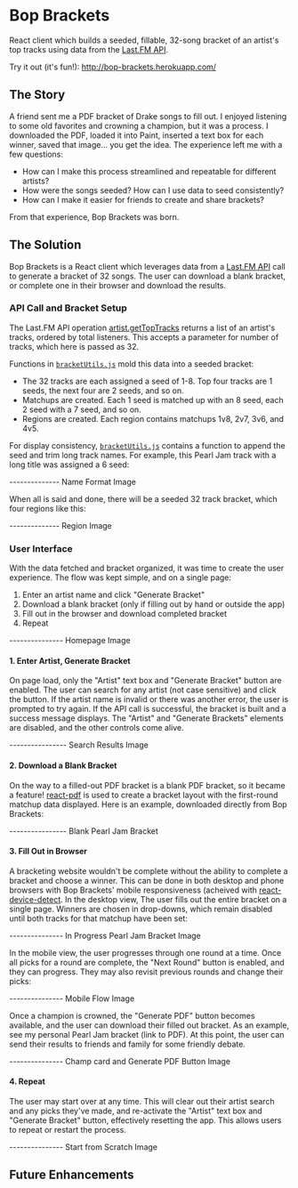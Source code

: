 # Bop Brackets
React client which builds a seeded, fillable, 32-song bracket of an artist's top tracks using data from the [Last.FM API](https://www.last.fm/api/).

Try it out (it's fun!): http://bop-brackets.herokuapp.com/

## The Story
A friend sent me a PDF bracket of Drake songs to fill out.  I enjoyed listening to some old favorites and crowning a champion, but it was a process.  I downloaded the PDF, loaded it into Paint, inserted a text box for each winner, saved that image... you get the idea.  The experience left me with a few questions:

* How can I make this process streamlined and repeatable for different artists?
* How were the songs seeded?  How can I use data to seed consistently?
* How can I make it easier for friends to create and share brackets?

From that experience, Bop Brackets was born.

## The Solution
Bop Brackets is a React client which leverages data from a [Last.FM API](https://www.last.fm/api/) call to generate a bracket of 32 songs.  The user can download a blank bracket, or complete one in their browser and download the results.

### API Call and Bracket Setup
The Last.FM API operation [artist.getTopTracks](https://www.last.fm/api/show/artist.getTopTracks) returns a list of an artist's tracks, ordered by total listeners.  This accepts a parameter for number of tracks, which here is passed as 32.

Functions in [`bracketUtils.js`](https://github.com/zamud/bop-brackets/blob/master/src/utils/bracketUtils.js) mold this data into a seeded bracket:
* The 32 tracks are each assigned a seed of 1-8.  Top four tracks are 1 seeds, the next four are 2 seeds, and so on.
* Matchups are created.  Each 1 seed is matched up with an 8 seed, each 2 seed with a 7 seed, and so on.
* Regions are created.  Each region contains matchups 1v8, 2v7, 3v6, and 4v5.

For display consistency, [`bracketUtils.js`](https://github.com/zamud/bop-brackets/blob/master/src/utils/bracketUtils.js) contains a function to append the seed and trim long track names.  For example, this Pearl Jam track with a long title was assigned a 6 seed:

-------------- Name Format Image

When all is said and done, there will be a seeded 32 track bracket, which four regions like this:

-------------- Region Image

### User Interface
With the data fetched and bracket organized, it was time to create the user experience.  The flow was kept simple, and on a single page:
1. Enter an artist name and click "Generate Bracket"
2. Download a blank bracket (only if filling out by hand or outside the app)
3. Fill out in the browser and download completed bracket
4. Repeat

--------------- Homepage Image

#### 1. Enter Artist, Generate Bracket
On page load, only the "Artist" text box and "Generate Bracket" button are enabled.  The user can search for any artist (not case sensitive) and click the button.  If the artist name is invalid or there was another error, the user is prompted to try again.  If the API call is successful, the bracket is built and a success message displays.  The "Artist" and "Generate Brackets" elements are disabled, and the other controls come alive.

---------------- Search Results Image

#### 2. Download a Blank Bracket
On the way to a filled-out PDF bracket is a blank PDF bracket, so it became a feature!  [react-pdf](https://react-pdf.org/) is used to create a bracket layout with the first-round matchup data displayed.  Here is an example, downloaded directly from Bop Brackets:

---------------- Blank Pearl Jam Bracket

#### 3. Fill Out in Browser
A bracketing website wouldn't be complete without the ability to complete a bracket and choose a winner.  This can be done in both desktop and phone browsers with Bop Brackets' mobile responsiveness (acheived with [react-device-detect](https://github.com/duskload/react-device-detect).  In the desktop view, The user fills out the entire bracket on a single page.  Winners are chosen in drop-downs, which remain disabled until both tracks for that matchup have been set:

--------------- In Progress Pearl Jam Bracket Image

In the mobile view, the user progresses through one round at a time.  Once all picks for a round are complete, the "Next Round" button is enabled, and they can progress.  They may also revisit previous rounds and change their picks:

--------------- Mobile Flow Image

Once a champion is crowned, the "Generate PDF" button becomes available, and the user can download their filled out bracket.  As an example, see my personal Pearl Jam bracket (link to PDF).  At this point, the user can send their results to friends and family for some friendly debate.

--------------- Champ card and Generate PDF Button Image

#### 4. Repeat
The user may start over at any time.  This will clear out their artist search and any picks they've made, and re-activate the "Artist" text box and "Generate Bracket" button, effectively resetting the app.  This allows users to repeat or restart the process.

--------------- Start from Scratch Image

## Future Enhancements

